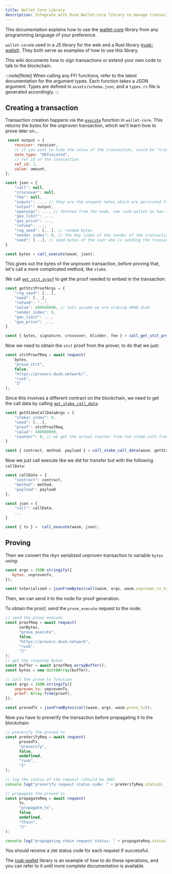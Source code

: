 ```yaml
---
title: Wallet Core Library
description: Integrate with Dusk Wallet-Core library to manage transactions.
---
```


This documentation explains how to use the <a href="https://github.com/dusk-network/rusk/tree/master/wallet-core" target="_blank">wallet-core</a> library from any programming language of your preference. 

`wallet-core`is used in a JS library for the web and a Rust library ([rusk-wallet](/learn/rusk-wallet)). They both serve as examples of how to use this library.

This wiki documents how to sign transactions or extend your own code to talk to the blockchain.

:::note[Note]
When calling any FFI functions, refer to the latest documentation for the argument types. Each function takes a JSON argument. Types are defined in `assets/schema.json`, and a `types.rs` file is generated accordingly.
:::

## Creating a transaction
Transaction creation happens via the [`execute`](https://github.com/dusk-network/wallet-core/blob/main/src/ffi.rs#L131) function in `wallet-core`. This returns the bytes for the unproven transaction, which we'll learn how to prove later on...

```js
 const output = {
    receiver: receiver,
    // if you want to hide the value of the transaction, could be "transparent"
    note_type: "Obfuscated",
    // ref id of the transaction
    ref_id: 1,
    value: amount,
};

const json = {
    "call": null,
    "crossover": null,
    "fee": null, 
    "inputs": ..., // they are the unspent notes which are persisted from the sync
    "output": output,
    "openings": ..., // fetched from the node, see rusk-wallet on how to do it
    "gas_limit": ...,
    "gas_price": ...,
    "refund": ...,
    "rng_seed": [...], // random bytes
    "sender_index": 0, // the key index of the sender of the transactions
    "seed": [...], // seed bytes of the user who is sending the transaction
}

const bytes = call_execute(wasm, json);
```

This gives out the bytes of the unproven transaction, before proving that, let's call a more complicated method, like `stake`.

We call [`get_stct_proof`](https://github.com/dusk-network/wallet-core/blob/main/src/compat/stake.rs#L43) to get the proof needed to embed in the transaction:

```js
const getStctProofArgs = {
    "rng_seed": [...],
    "seed": [...],
    "refund": "..",
    "value": 400000000, // lets assume we are staking 4000 dusk
    "sender_index": 0,
    "gas_limit": ...,
    "gas_price": ...,
}

const { bytes, signature, crossover, blinder, fee } = call_get_stct_proof(wasm, getStctProofArgs);
```

Now we need to obtain the `stct` proof from the prover, to do that we just:

```js
const stctProofReq = await request(
    bytes,
    "prove_stct",
    false,
    "https://provers.dusk.network/",
    "rusk",
    "2"
);
```

Since this involves a different contract on the blockchain, we need to get the call data by calling  [`get_stake_call_data`](https://github.com/dusk-network/wallet-core/blob/main/src/compat/stake.rs#L153):

```js
const getStakeCallDataArgs = {
    "staker_index": 0,
    "seed": [...],
    "proof": stctProofReq,
    "value": 400000000,
    "counter": 0, // we get the actual counter from the stake-info from the node
}

const { contract, method, payload } = call_stake_call_data(wasm, getStakeCallDataArgs);
```

Now we just call execute like we did for transfer but with the following `callData`:

```js
const callData = {
    "contract": contract,
    "method": method,
    "payload": payload
};

const json = {
    "call": callData,
    ...
}

const { tx } =  call_execute(wasm, json);
```

## Proving

Then we convert the rkyv serialized unproven transaction to variable `bytes` using:

```js
const args = JSON.stringify({
   bytes: unprovenTx,
});

const txSerialized = jsonFromBytes(call(wasm, args, wasm.unproven_tx_to_bytes)).serialized;
```

Then, we can send it to the node for proof generation.

To obtain the proof, send the `prove_execute` request to the node:

```js
// send the prove execute
const proofReq = await request(
      varBytes,
      "prove_execute",
      false,
      "https://provers.dusk.network",
      "rusk",
      "2"
);
// get the response bytes 
const buffer = await proofReq.arrayBuffer();
const bytes = new Uint8Array(buffer);

// call the prove_tx function 
const args = JSON.stringify({
    unproven_tx: unprovenTx,
    proof: Array.from(proof),
});

const provedTx = jsonFromBytes(call(wasm, args, wasm.prove_tx));
```

Now you have to preverify the transaction before propagating it to the blockchain:

```js
// preverify the proved tx
const preVerifyReq = await request(
      provedTx,
      "preverify",
      false,
      undefined,
      "rusk",
      "2"
);

// log the status of the request (should be 200)
console.log("preverify request status code: " + preVerifyReq.status);

// propagate the proved tx
const propagateReq = await request(
      tx,
      "propagate_tx",
      false,
      undefined,
      "Chain",
      "2"
);

console.log("propagating chain request status: " + propagateReq.status);
```
You should receive a `200` status code for each request if successful.

The [rusk-wallet](/docs/learn/rusk-wallet) library is an example of how to do these operations, and you can refer to it until more complete documentation is available.
